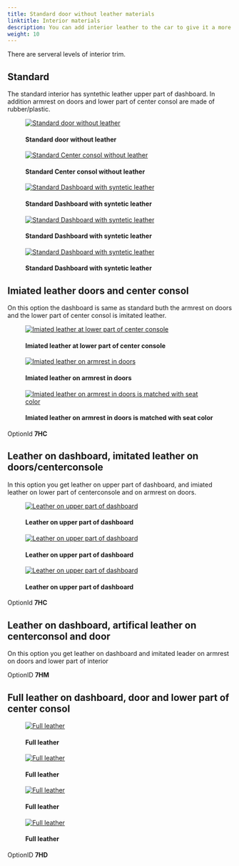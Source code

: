 ```yaml
---
title: Standard door without leather materials
linktitle: Interior materials
description: You can add interior leather to the car to give it a more exclusive look
weight: 10
---
```

<!-- markdownlint-disable MD033 -->

There are serveral levels of interior trim.

## Standard

The standard interior has syntethic leather upper part of dashboard. In addition armrest on doors
and lower part of center consol are made of rubber/plastic.

<figure>
    <a href="https://media.electrichasgoneaudi.net/multimedia/models/e-tron/interior/interiormaterials/standard_door.jpg">
        <img src="https://media.electrichasgoneaudi.net/multimedia/models/e-tron/interior/interiormaterials/standard_doors.jpg"
        alt="Standard door without leather" title="Standard door without leather">
    </a>
    <figcaption><h4>Standard door without leather</h4></figcaption>
</figure>

<figure>
    <a href="https://media.electrichasgoneaudi.net/multimedia/models/e-tron/interior/interiormaterials/standard_center.jpg">
        <img src="https://media.electrichasgoneaudi.net/multimedia/models/e-tron/interior/interiormaterials/standard_centers.jpg"
        alt="Standard Center consol without leather" title="Standard Center consol without leather">
    </a>
    <figcaption><h4>Standard Center consol without leather</h4></figcaption>
</figure>

<figure>
    <a href="https://media.electrichasgoneaudi.net/multimedia/models/e-tron/interior/interiormaterials/standard_dash.jpg">
        <img src="https://media.electrichasgoneaudi.net/multimedia/models/e-tron/interior/interiormaterials/standard_dashs.jpg"
        alt="Standard Dashboard with syntetic leather" title="Standard Dashboard with syntetic leather">
    </a>
    <figcaption><h4>Standard Dashboard with syntetic leather</h4></figcaption>
</figure>

<figure>
    <a href="https://media.electrichasgoneaudi.net/multimedia/models/e-tron/interior/interiormaterials/standard_dash2.jpg">
        <img src="https://media.electrichasgoneaudi.net/multimedia/models/e-tron/interior/interiormaterials/standard_dash2s.jpg"
        alt="Standard Dashboard with syntetic leather" title="Standard Dashboard with syntetic leather">
    </a>
    <figcaption><h4>Standard Dashboard with syntetic leather</h4></figcaption>
</figure>

<figure>
    <a href="https://media.electrichasgoneaudi.net/multimedia/models/e-tron/interior/interiormaterials/standard_dash3.jpg">
        <img src="https://media.electrichasgoneaudi.net/multimedia/models/e-tron/interior/interiormaterials/standard_dash3s.jpg"
        alt="Standard Dashboard with syntetic leather" title="Standard Dashboard with syntetic leather">
    </a>
    <figcaption><h4>Standard Dashboard with syntetic leather</h4></figcaption>
</figure>

## Imiated leather doors and center consol

On this option the dashboard is same as standard buth the armrest on doors and the lower part of center consol
is imitated leather.

<figure>
    <a href="https://media.electrichasgoneaudi.net/multimedia/models/e-tron/interior/interiormaterials/artificial_centerconsole.jpg">
        <img src="https://media.electrichasgoneaudi.net/multimedia/models/e-tron/interior/interiormaterials/artificial_centerconsoles.jpg"
        alt="Imiated leather at lower part of center console" title="Imiated leather at lower part of center console">
    </a>
    <figcaption><h4>Imiated leather at lower part of center console</h4></figcaption>
</figure>

<figure>
    <a href="https://media.electrichasgoneaudi.net/multimedia/models/e-tron/interior/interiormaterials/artifical_door.jpg">
        <img src="https://media.electrichasgoneaudi.net/multimedia/models/e-tron/interior/interiormaterials/artifical_doors.jpg"
        alt="Imiated leather on armrest in doors" title="Imiated leather on armrest in doors">
    </a>
    <figcaption><h4>Imiated leather on armrest in doors</h4></figcaption>
</figure>

<figure>
    <a href="https://media.electrichasgoneaudi.net/multimedia/models/e-tron/interior/interiormaterials/artifical_door_2.jpg">
        <img src="https://media.electrichasgoneaudi.net/multimedia/models/e-tron/interior/interiormaterials/artifical_door_2s.jpg"
        alt="Imiated leather on armrest in doors is matched with seat color" title="Imiated leather on armrest in doors is matched with seat color">
    </a>
    <figcaption><h4>Imiated leather on armrest in doors is matched with seat color</h4></figcaption>
</figure>

OptionId **7HC**

## Leather on dashboard, imitated leather on doors/centerconsole

In this option you get leather on upper part of dashboard, and imiated leather on lower part of centerconsole and on armrest on doors.

<figure>
    <a href="https://media.electrichasgoneaudi.net/multimedia/models/e-tron/interior/interiormaterials/fullleather_6.jpg">
        <img src="https://media.electrichasgoneaudi.net/multimedia/models/e-tron/interior/interiormaterials/fullleather_6s.jpg"
        alt="Leather on upper part of dashboard" title="Leather on upper part of dashboard">
    </a>
    <figcaption><h4>Leather on upper part of dashboard</h4></figcaption>
</figure>

<figure>
    <a href="https://media.electrichasgoneaudi.net/multimedia/models/e-tron/interior/interiormaterials/fullleather_7.jpg">
        <img src="https://media.electrichasgoneaudi.net/multimedia/models/e-tron/interior/interiormaterials/fullleather_7s.jpg"
        alt="Leather on upper part of dashboard" title="Leather on upper part of dashboard">
    </a>
    <figcaption><h4>Leather on upper part of dashboard</h4></figcaption>
</figure>

<figure>
    <a href="https://media.electrichasgoneaudi.net/multimedia/models/e-tron/interior/interiormaterials/fullleather_8.jpg">
        <img src="https://media.electrichasgoneaudi.net/multimedia/models/e-tron/interior/interiormaterials/fullleather_8s.jpg"
        alt="Leather on upper part of dashboard" title="Leather on upper part of dashboard">
    </a>
    <figcaption><h4>Leather on upper part of dashboard</h4></figcaption>
</figure>

OptionId **7HC**

## Leather on dashboard, artifical leather on centerconsol and door

On this option you get leather on dashboard and imitated leader on armrest on doors and lower part of interior

OptionID **7HM**

## Full leather on dashboard, door and lower part of center consol

<figure>
    <a href="https://media.electrichasgoneaudi.net/multimedia/models/e-tron/interior/interiormaterials/fullleather_1.jpg">
        <img src="https://media.electrichasgoneaudi.net/multimedia/models/e-tron/interior/interiormaterials/fullleather_1s.jpg"
        alt="Full leather" title="Full leather">
    </a>
    <figcaption><h4>Full leather</h4></figcaption>
</figure>

<figure>
    <a href="https://media.electrichasgoneaudi.net/multimedia/models/e-tron/interior/interiormaterials/fullleather_2.jpg">
        <img src="https://media.electrichasgoneaudi.net/multimedia/models/e-tron/interior/interiormaterials/fullleather_2s.jpg"
        alt="Full leather" title="Full leather">
    </a>
    <figcaption><h4>Full leather</h4></figcaption>
</figure>

<figure>
    <a href="https://media.electrichasgoneaudi.net/multimedia/models/e-tron/interior/interiormaterials/fullleather_3.jpg">
        <img src="https://media.electrichasgoneaudi.net/multimedia/models/e-tron/interior/interiormaterials/fullleather_3s.jpg"
        alt="Full leather" title="Full leather">
    </a>
    <figcaption><h4>Full leather</h4></figcaption>
</figure>

<figure>
    <a href="https://media.electrichasgoneaudi.net/multimedia/models/e-tron/interior/interiormaterials/fullleather_4.jpg">
        <img src="https://media.electrichasgoneaudi.net/multimedia/models/e-tron/interior/interiormaterials/fullleather_4s.jpg"
        alt="Full leather" title="Full leather">
    </a>
    <figcaption><h4>Full leather</h4></figcaption>
</figure>

OptionID **7HD**